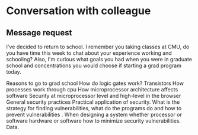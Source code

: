 # Conversation with colleague 

## Message request

I've decided to return to school. I remember you taking classes at CMU, do you have time this week to chat about your experience working and schooling? Also, I'm curious what goals you had when you were in graduate school and concentrations you would choose if starting a grad program today. 


Reasons to go to grad school 
How do logic gates work?
Transistors
How processes work through cpu
How microprocessor architecture affects software
Security at microprocessor level and high-level in the browser  General security practices
Practical application of security. What is the strategy for finding vulnerabilities, what do the programs do and how to prevent vulnerabilities .
When designing a system whether processor or software hardware or software how to minimize security vulnerabilities. 
Data.


